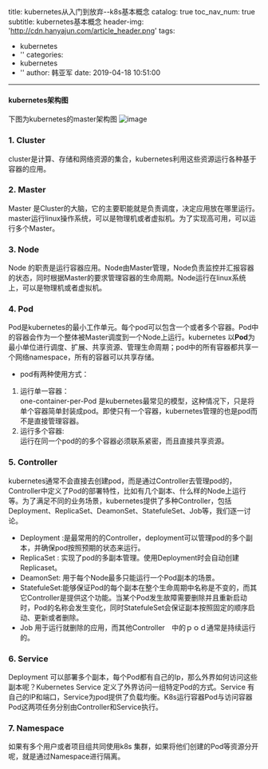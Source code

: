 title: kubernetes从入门到放弃--k8s基本概念
catalog: true
toc_nav_num: true
subtitle: kubernetes基本概念
header-img: 'http://cdn.hanyajun.com/article_header.png'
tags:
  - kubernetes
  - ''
categories:
  - kubernetes
  - ''
author: 韩亚军
date: 2019-04-18 10:51:00
---
#### kubernetes架构图

下图为kubernetes的master架构图
![image](https://jimmysong.io/kubernetes-handbook/images/kubernetes-high-level-component-archtecture.jpg)
### 1. **Cluster**   
cluster是计算、存储和网络资源的集合，kubernetes利用这些资源运行各种基于容器的应用。
### 2. **Master**  
Master 是Cluster的大脑，它的主要职能就是负责调度，决定应用放在哪里运行。master运行linux操作系统，可以是物理机或者虚拟机。为了实现高可用，可以运行多个Master。
### 3. Node
Node 的职责是运行容器应用。Node由Master管理，Node负责监控并汇报容器的状态，同时根据Master的要求管理容器的生命周期。Node运行在linux系统上，可以是物理机或者虚拟机。
### 4. Pod
Pod是kubernetes的最小工作单元。每个pod可以包含一个或者多个容器。Pod中的容器会作为一个整体被Master调度到一个Node上运行。kubernetes 以**Pod**为最小单位进行调度、扩展、共享资源、管理生命周期；pod中的所有容器都共享一个网络namespace，所有的容器可以共享存储。
- pod有两种使用方式：
1. 运行单一容器：<br>
   one-container-per-Pod 是kubernetes最常见的模型，这种情况下，只是将单个容器简单封装成pod。即使只有一个容器，kubernetes管理的也是pod而不是直接管理容器。
2. 运行多个容器:<br>
   运行在同一个pod的的多个容器必须联系紧密，而且直接共享资源。

### 5. Controller
 kubernetes通常不会直接去创建pod，而是通过Controller去管理pod的，Controller中定义了Pod的部署特性，比如有几个副本、什么样的Node上运行等。为了满足不同的业务场景，kubernetes提供了多种Controller，包括Deployment、ReplicaSet、DeamonSet、StatefuleSet、Job等，我们逐一讨论。

- Deployment :是最常用的的Controller，deployment可以管理pod的多个副本，并确保pod按照预期的状态来运行。
- ReplicaSet : 实现了pod的多副本管理。使用Deployment时会自动创建Replicaset。
- DeamonSet: 用于每个Node最多只能运行一个Pod副本的场景。
- StatefuleSet:能够保证Pod的每个副本在整个生命周期中名称是不变的，而其它Controller是提供这个功能。当某个Pod发生故障需要删除并且重新启动时，Pod的名称会发生变化，同时StatefuleSet会保证副本按照固定的顺序启动、更新或者删除。
- Job 用于运行就删除的应用，而其他Controller　中的ｐｏｄ通常是持续运行的。

### 6. Service
Deployment 可以部署多个副本，每个Pod都有自己的Ip，那么外界如何访问这些副本呢？Kubernetes Service 定义了外界访问一组特定Pod的方式。Service 有自己的IP和端口，Service为pod提供了负载均衡。K8s运行容器Pod与访问容器Pod这两项任务分别由Controller和Service执行。
### 7. Namespace
 如果有多个用户或者项目组共同使用k8s 集群，如果将他们创建的Pod等资源分开呢，就是通过Namespace进行隔离。
